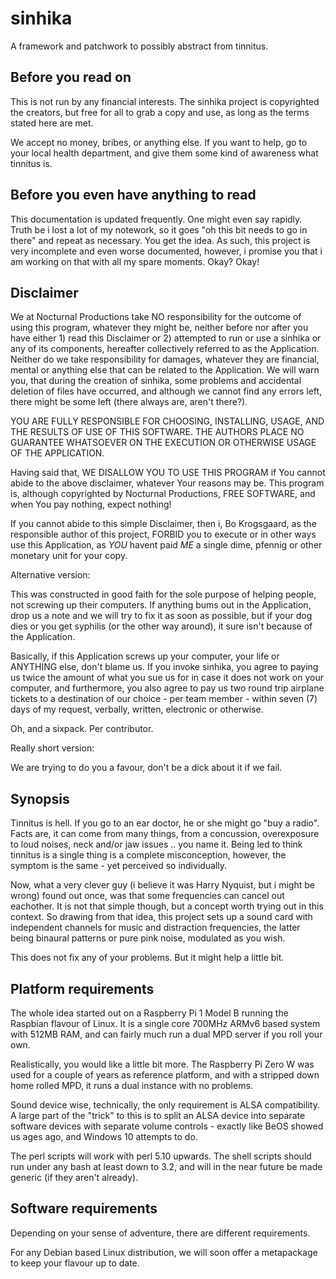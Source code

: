 # sinhika

A framework and patchwork to possibly abstract from tinnitus.

## Before you read on

This is not run by any financial interests. The sinhika project is copyrighted the creators, but free for all to grab a copy and use, as long as the terms stated here are met.

We accept no money, bribes, or anything else. If you want to help, go to your local health department, and give them some kind of awareness what tinnitus is.

## Before you even have anything to read

This documentation is updated frequently. One might even say rapidly. Truth be i lost a lot of my notework, so it goes "oh this bit needs to go in there" and repeat as necessary. You get the idea. As such, this project is very incomplete and even worse documented, however, i promise you that i am working on that with all my spare moments. Okay? Okay!

## Disclaimer

We at Nocturnal Productions take NO responsibility for the outcome of using this program, whatever they might be, neither before nor after you have either 1) read this Disclaimer or 2) attempted to run or use a sinhika or any of its components, hereafter collectively referred to as the Application. Neither do we take responsibility for damages, whatever they are financial, mental or anything else that can be related to the Application. We will warn you, that during the creation of sinhika, some problems and accidental deletion of files have occurred, and although we cannot find any errors left, there might be some left (there always are, aren't there?).

YOU ARE FULLY RESPONSIBLE FOR CHOOSING, INSTALLING, USAGE, AND THE RESULTS OF USE OF THIS SOFTWARE. THE AUTHORS PLACE NO GUARANTEE WHATSOEVER ON THE EXECUTION OR OTHERWISE USAGE OF THE APPLICATION.

Having said that, WE DISALLOW YOU TO USE THIS PROGRAM if You cannot abide to the above disclaimer, whatever Your reasons may be. This program is, although copyrighted by Nocturnal Productions, FREE SOFTWARE, and when You pay nothing, expect nothing!

If you cannot abide to this simple Disclaimer, then i, Bo Krogsgaard, as the responsible author of this project, FORBID you to execute or in other ways use this Application, as *YOU* havent paid *ME* a single dime, pfennig or other monetary unit for your copy.

Alternative version:

This was constructed in good faith for the sole purpose of helping people, not screwing up their computers. If anything bums out in the Application, drop us a note and we will try to fix it as soon as possible, but if your dog dies or you get syphilis (or the other way around), it sure isn't because of the Application.

Basically, if this Application screws up your computer, your life or ANYTHING else, don't blame us. If you invoke sinhika, you agree to paying us twice the amount of what you sue us for in case it does not work on your computer, and furthermore, you also agree to pay us two round trip airplane tickets to a destination of our choice - per team member - within seven (7) days of my request, verbally, written, electronic or otherwise.

Oh, and a sixpack. Per contributor.

Really short version:

We are trying to do you a favour, don't be a dick about it if we fail.

## Synopsis

Tinnitus is hell. If you go to an ear doctor, he or she might go "buy a radio". Facts are, it can come from many things, from a concussion, overexposure to loud noises, neck and/or jaw issues .. you name it. Being led to think tinnitus is a single thing is a complete misconception, however, the symptom is the same - yet perceived so individually.

Now, what a very clever guy (i believe it was Harry Nyquist, but i might be wrong) found out once, was that some frequencies can cancel out eachother. It is not that simple though, but a concept worth trying out in this context. So drawing from that idea, this project sets up a sound card with independent channels for music and distraction frequencies, the latter being binaural patterns or pure pink noise, modulated as you wish.

This does not fix any of your problems. But it might help a little bit.

## Platform requirements

The whole idea started out on a Raspberry Pi 1 Model B running the Raspbian flavour of Linux. It is a single core 700MHz ARMv6 based system with 512MB RAM, and can fairly much run a dual MPD server if you roll your own.

Realistically, you would like a little bit more. The Raspberry Pi Zero W was used for a couple of years as reference platform, and with a stripped down home rolled MPD, it runs a dual instance with no problems.

Sound device wise, technically, the only requirement is ALSA compatibility. A large part of the "trick" to this is to split an ALSA device into separate software devices with separate volume controls - exactly like BeOS showed us ages ago, and Windows 10 attempts to do.

The perl scripts will work with perl 5.10 upwards. The shell scripts should run under any bash at least down to 3.2, and will in the near future be made generic (if they aren't already).

## Software requirements

Depending on your sense of adventure, there are different requirements.

For any Debian based Linux distribution, we will soon offer a metapackage to keep your flavour up to date.
